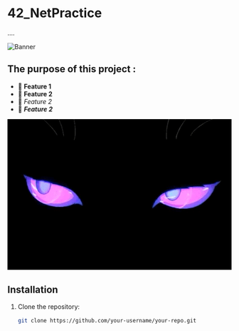 # 42_NetPractice
....


![Banner](assets/banner.gif)

## The purpose of this project :
- 🎉 **Feature 1**
- 🚀 **Feature 2**
- 🚀 *Feature 2*
- 🚀 ***Feature 2***

![Feature Demo](images/𝔢𝔩𝔡𝔯𝔦𝔱𝔠𝔥%20ᖭི༏ᖫྀ.gif)

## Installation
1. Clone the repository:
   ```bash
   git clone https://github.com/your-username/your-repo.git
